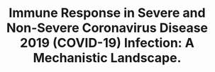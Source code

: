 ---
authors: Mukund K, Nayak P, Ashokkumar C, Rao S, Almeda J, Betancourt-Garcia MM, Sindhi
  R, Subramaniam S
carousel: false
dccs:
- Metabolomics
doi: 10.3389/fimmu.2021.738073
featured: false
journal: Frontiers in immunology
keywords: '["Cell Differentiation", "cDC2", "Sequence Analysis, RNA", "megakaryocyte",
  "Immunity, Innate", "Lymphopoiesis", "Killer Cells, Natural", "Receptors, Antigen,
  T-Cell, gamma-delta", "COVID-19", "adult multisystem inflammatory disease, COVID-19
  related", "Cell Proliferation", "plasmablast", "Mucosal-Associated Invariant T Cells",
  "SARS-CoV-2", "Single-Cell Analysis", "Humans", "aggregation", "Neutrophils", "MDSC",
  "Interferon Type I", "low-density neutrophils", "immune-remodeling", "T-Lymphocytes",
  "Systemic Inflammatory Response Syndrome", "Thrombopoiesis"]'
landmark: false
layout: ../../layouts/Publication.astro
page: '738073'
pmcid: PMC8548832
pmid: 34721400
title: 'Immune Response in Severe and Non-Severe Coronavirus Disease 2019 (COVID-19)
  Infection: A Mechanistic Landscape.'
volume: '12'
year: 2021
---